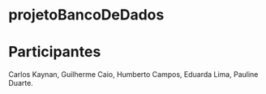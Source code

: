 # projetoBancoDeDados

# Participantes

Carlos Kaynan, Guilherme Caio, Humberto Campos, Eduarda Lima, Pauline Duarte.

